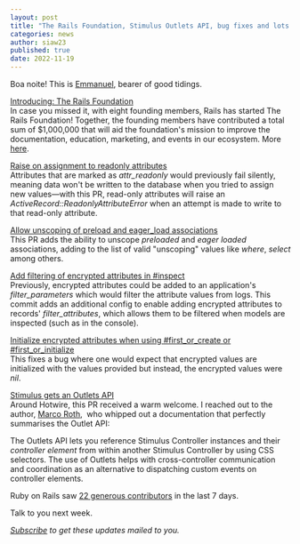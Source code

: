 ```yaml
---
layout: post
title: "The Rails Foundation, Stimulus Outlets API, bug fixes and lots of improvements!"
categories: news
author: siaw23
published: true
date: 2022-11-19
---
```


Boa noite! This is [Emmanuel](https://twitter.com/siaw23), bearer of good tidings.  
  
[Introducing: The Rails Foundation](https://rubyonrails.org/2022/11/14/the-rails-foundation)  
In case you missed it, with eight founding members, Rails has started The Rails Foundation! Together, the founding members have contributed a total sum of $1,000,000 that will aid the foundation's mission to improve the documentation, education, marketing, and events in our ecosystem. More [here](https://rubyonrails.org/2022/11/14/the-rails-foundation).  
  
[Raise on assignment to readonly attributes  
](https://github.com/rails/rails/pull/46105)Attributes that are marked as _attr\_readonly_ would previously fail silently, meaning data won't be written to the database when you tried to assign new values—with this PR, read-only attributes will raise an _ActiveRecord::ReadonlyAttributeError_ when an attempt is made to write to that read-only attribute.  
  
[Allow unscoping of preload and eager\_load associations](https://github.com/rails/rails/pull/45147)  
This PR adds the ability to unscope _preloaded_ and _eager loaded_ associations, adding to the list of valid "unscoping" values like _where_, _select_ among others.  
  
[Add filtering of encrypted attributes in #inspect  
](https://github.com/rails/rails/pull/46453)Previously, encrypted attributes could be added to an application's _filter\_parameters_ which would filter the attribute values from logs. This commit adds an additional config to enable adding encrypted attributes to records' _filter\_attributes_, which allows them to be filtered when models are inspected (such as in the console).  
  
[Initialize encrypted attributes when using #first\_or\_create or #first\_or\_initialize](https://github.com/rails/rails/pull/46493)   
This fixes a bug where one would expect that encrypted values are initialized with the values provided but instead, the encrypted values were _nil_.  
  
[Stimulus gets an Outlets API](https://github.com/hotwired/stimulus/pull/576)  
Around Hotwire, this PR received a warm welcome. I reached out to the author, [Marco Roth](https://twitter.com/marcoroth_),&nbsp; who whipped out a documentation that perfectly summarises the Outlet API:   
  
The Outlets API lets you reference Stimulus Controller instances and their _controller element_ from within another Stimulus Controller by using CSS selectors. The use of Outlets helps with cross-controller communication and coordination as an alternative to dispatching custom events on controller elements.  
  
Ruby on Rails saw [22 generous contributors](https://contributors.rubyonrails.org/contributors/in-time-window/20221111-20221118) in the last 7 days.  
  
Talk to you next week.  
  

<p><i><a href="https://world.hey.com/this.week.in.rails">Subscribe</a> to get these updates mailed to you.</i></p>